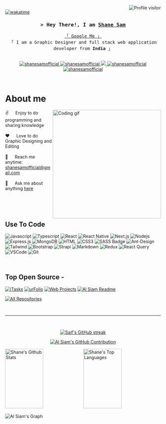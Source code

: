 <!--
<h2 align="center">
  Welcome to SS Creation's World!
  <img src="https://media.giphy.com/media/hvRJCLFzcasrR4ia7z/giphy.gif" width="28">
</h2>
-->

<!--
<p align="center">
  <a href="https://github.com/shanesamofficial"><img src="https://readme-typing-svg.herokuapp.com/?lines=Self%20Taught%20Programmer;Front%20End%20Developer;1.5%2B%20years%20of%20coding%20experience;Always%20learning%20new%20things&center=true&width=380&height=45"></a>
</p>

 -->

<a href="https://komarev.com/ghpvc/?username=shanesamofficial">
  <img align="right" src="https://komarev.com/ghpvc/?username=shanesamofficial&label=Visitors&color=0e75b6&style=flat" alt="Profile visitor" />
</a>


[![wakatime](https://wakatime.com/badge/github/shanesamofficial/shanesamofficial.svg)](https://wakatime.com/badge/github/shanesamofficial/shanesamofficial)
<!-- Intro  -->
<h3 align="center">
        <samp>&gt; Hey There!, I am
                <b><a target="_blank" href="https://shanesamofficial.com">Shane Sam</a></b>
        </samp>
</h3>


<p align="center"> 
  <samp>
    <a href="https://www.google.com/search?q=Shane+Sam+Manappallil">「 Google Me 」</a>
    <br>
    「 I am a Graphic Designer and full stack web application developer from <b>India</b> 」
    <br>
    <br>
  </samp>
</p>

<p align="center">
 <a href="" target="blank">
  <img src="https://img.shields.io/badge/Website-DC143C?style=for-the-badge&logo=medium&logoColor=white" alt="shanesamofficial" />
 </a>
 <a href="https://www.linkedin.com/in/shanesamofficial/" target="_blank">
  <img src="https://img.shields.io/badge/LinkedIn-0077B5?style=for-the-badge&logo=linkedin&logoColor=white" alt="shanesamofficial"/>
 </a>
 <!-- <a href="https://dev.to/shanesamofficial" target="_blank">
  <img src="https://img.shields.io/badge/dev.to-0A0A0A?style=for-the-badge&logo=dev.to&logoColor=white" alt="shanesamofficial" />
 </a> -->
 <a href="https://twitter.com/shanesamofficia" target="_blank">
  <img src="https://img.shields.io/badge/Twitter-1DA1F2?style=for-the-badge&logo=twitter&logoColor=white" />
 </a>
 <a href="https://www.instagram.com/shanesamofficial/" target="_blank">
  <img src="https://img.shields.io/badge/Instagram-fe4164?style=for-the-badge&logo=instagram&logoColor=white" alt="shanesamofficial" />
 </a> 
 <a href="https://www.facebook.com/shanesamofficial" target="_blank">
  <img src="https://img.shields.io/badge/Facebook-20BEFF?&style=for-the-badge&logo=facebook&logoColor=white" alt="shanesamofficial"  />
  </a> 
</p>
<br />

<!-- About Section -->
 # About me
 
<p>
 <img align="right" width="350" src="/assets/programmer.gif" alt="Coding gif" />
  
 ✌️ &emsp; Enjoy to do programming and sharing knowledge <br/><br/>
 ❤️ &emsp; Love to do Graphic Designing and Editing<br/><br/>
 📧 &emsp; Reach me anytime: shanesamofficial@gmail.com<br/><br/>
 💬 &emsp; Ask me about anything [here](https://github.com/shanesamofficial/issue)

</p>

<br/>
<br/>
<br/>

## Use To Code

![Javascript](https://img.shields.io/badge/Javascript-F0DB4F?style=for-the-badge&labelColor=black&logo=javascript&logoColor=F0DB4F)
![Typescript](https://img.shields.io/badge/Typescript-007acc?style=for-the-badge&labelColor=black&logo=typescript&logoColor=007acc)
![React](https://img.shields.io/badge/-React-61DBFB?style=for-the-badge&labelColor=black&logo=react&logoColor=61DBFB)
![React Native](https://img.shields.io/badge/React_Native-20232A?style=for-the-badge&logo=react&logoColor=61DAFB)
![Next.js](https://img.shields.io/badge/next.js-000000?style=for-the-badge&logo=nextdotjs&logoColor=white)
![Nodejs](https://img.shields.io/badge/Nodejs-3C873A?style=for-the-badge&labelColor=black&logo=node.js&logoColor=3C873A)
![Express.js](https://img.shields.io/badge/Express.js-000000?style=for-the-badge&logo=express&logoColor=white)
![MongoDB](https://img.shields.io/badge/MongoDB-4EA94B?style=for-the-badge&logo=mongodb&logoColor=white)
![HTML](https://img.shields.io/badge/HTML5-E34F26?style=for-the-badge&logo=html5&logoColor=white)
![CSS3](https://img.shields.io/badge/CSS3-1572B6?style=for-the-badge&logo=css3&logoColor=white)
![SASS Badge](https://img.shields.io/badge/Sass-CC6699?style=for-the-badge&logo=sass&logoColor=white)
![Ant-Design](https://img.shields.io/badge/AntDesign-0170FE?style=for-the-badge&logo=antdesign&logoColor=white)
![Tailwind](https://img.shields.io/badge/Tailwind_CSS-092749?style=for-the-badge&logo=tailwindcss&logoColor=06B6D4&labelColor=000000)
![Bootstrap](https://img.shields.io/badge/Bootstrap-563D7C?style=for-the-badge&logo=bootstrap&logoColor=white)
![Strapi](https://img.shields.io/badge/strapi-2E7EEA?style=for-the-badge&logo=strapi&logoColor=white)
![Markdown](https://img.shields.io/badge/Markdown-000000?style=for-the-badge&logo=markdown&logoColor=white)
![Redux](https://img.shields.io/badge/Redux-593D88?style=for-the-badge&logo=redux&logoColor=white)
![React Query](https://img.shields.io/badge/-React_Query-FF4154?style=for-the-badge&logo=react%20query&logoColor=white)
![VSCode](https://img.shields.io/badge/Visual_Studio-0078d7?style=for-the-badge&logo=visual%20studio&logoColor=white)
![Git](https://img.shields.io/badge/Git-F05032?style=for-the-badge&logo=git&logoColor=white)

<br/>

## Top Open Source -
[![iTasks](https://github-readme-stats.vercel.app/api/pin/?username=shanesamofficial&repo=itasks&border_color=7F3FBF&bg_color=0D1117&title_color=C9D1D9&text_color=8B949E&icon_color=7F3FBF)](https://github.com/shanesamofficial/itasks)
[![urFolio](https://github-readme-stats.vercel.app/api/pin/?username=shanesamofficial&repo=urfolio&border_color=7F3FBF&bg_color=0D1117&title_color=C9D1D9&text_color=8B949E&icon_color=7F3FBF)](https://github.com/shanesamofficial/urfolio)
[![Web Projects](https://github-readme-stats.vercel.app/api/pin/?username=shanesamofficial&repo=web-projects&border_color=7F3FBF&bg_color=0D1117&title_color=C9D1D9&text_color=8B949E&icon_color=7F3FBF)](https://github.com/shanesamofficial/web-projects)
[![Al Siam Readme](https://github-readme-stats.vercel.app/api/pin/?username=shanesamofficial&repo=shanesamofficial&border_color=7F3FBF&bg_color=0D1117&title_color=C9D1D9&text_color=8B949E&icon_color=7F3FBF)](https://github.com/shanesamofficial/shanesamofficial)

<p align="left">
  <a href="https://github.com/shanesamofficial?tab=repositories" target="_blank"><img alt="All Repositories" title="All Repositories" src="https://img.shields.io/badge/-All%20Repos-2962FF?style=for-the-badge&logo=koding&logoColor=white"/></a>
</p>

<br/>
<hr/>
<br/>

<p align="center">
  <a href="https://github.com/shanesamofficial">
    <img src="https://github-readme-streak-stats.herokuapp.com/?user=shanesamofficial&theme=radical&border=7F3FBF&background=0D1117" alt="Saif's GitHub streak"/>
  </a>
</p>

<p align="center">
  <a href="https://github.com/shanesamofficial">
    <img src="https://github-profile-summary-cards.vercel.app/api/cards/profile-details?username=shanesamofficial&theme=radical" alt="Al Siam's GitHub Contribution"/>
  </a>
</p>

<a> 
    <a href="https://github.com/shanesamofficial"><img alt="Shane's Github Stats" src="https://denvercoder1-github-readme-stats.vercel.app/api?username=shanesamofficial&show_icons=true&count_private=true&theme=react&border_color=7F3FBF&bg_color=0D1117&title_color=F85D7F&icon_color=F8D866" height="192px" width="49.5%"/></a>
  <a href="https://github.com/shanesamofficial"><img alt="Shane's Top Languages" src="https://denvercoder1-github-readme-stats.vercel.app/api/top-langs/?username=shanesamofficial&langs_count=8&layout=compact&theme=react&border_color=7F3FBF&bg_color=0D1117&title_color=F85D7F&icon_color=F8D866" height="192px" width="49.5%"/></a>
  <br/>
</a>


![Al Siam's Graph](https://github-readme-activity-graph.vercel.app/graph?username=shanesamofficial&custom_title=Al%20Siam's%20GitHub%20Activity%20Graph&bg_color=0D1117&color=7F3FBF&line=7F3FBF&point=7F3FBF&area_color=FFFFFF&title_color=FFFFFF&area=true)
